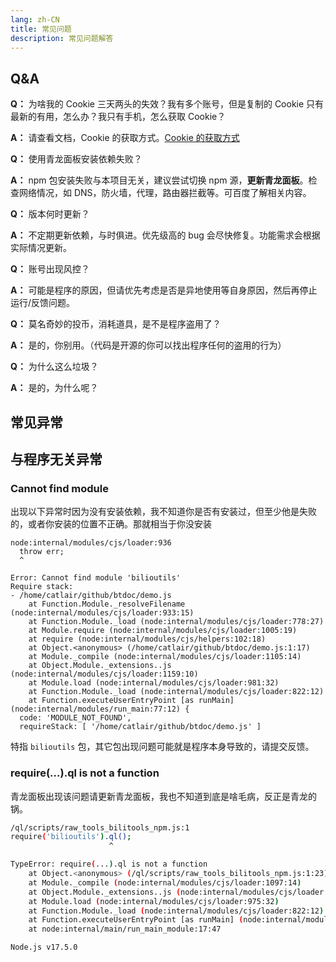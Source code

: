 ```yaml
---
lang: zh-CN
title: 常见问题
description: 常见问题解答
---
```


## Q&A

**Q：** 为啥我的 Cookie 三天两头的失效？我有多个账号，但是复制的 Cookie 只有最新的有用，怎么办？我只有手机，怎么获取 Cookie？

**A：** 请查看文档，Cookie 的获取方式。[Cookie 的获取方式](../config/get_value.md#必看)

<el-divider border-style="dashed" />

**Q：** 使用青龙面板安装依赖失败？

**A：** npm 包安装失败与本项目无关，建议尝试切换 npm 源，**更新青龙面板**。检查网络情况，如 DNS，防火墙，代理，路由器拦截等。可百度了解相关内容。

<el-divider border-style="dashed" />

**Q：** 版本何时更新？

**A：** 不定期更新依赖，与时俱进。优先级高的 bug 会尽快修复。功能需求会根据实际情况更新。

<el-divider border-style="dashed" />

**Q：** 账号出现风控？

**A：** 可能是程序的原因，但请优先考虑是否是异地使用等自身原因，然后再停止运行/反馈问题。

<el-divider border-style="dashed" />

**Q：** 莫名奇妙的投币，消耗道具，是不是程序盗用了？

**A：** 是的，你别用。（代码是开源的你可以找出程序任何的盗用的行为）

<el-divider border-style="dashed" />

**Q：** 为什么这么垃圾？

**A：** 是的，为什么呢？

## 常见异常

## 与程序无关异常

### Cannot find module

出现以下异常时因为没有安装依赖，我不知道你是否有安装过，但至少他是失败的，或者你安装的位置不正确。那就相当于你没安装

```bash{5}
node:internal/modules/cjs/loader:936
  throw err;
  ^

Error: Cannot find module 'bilioutils'
Require stack:
- /home/catlair/github/btdoc/demo.js
    at Function.Module._resolveFilename (node:internal/modules/cjs/loader:933:15)
    at Function.Module._load (node:internal/modules/cjs/loader:778:27)
    at Module.require (node:internal/modules/cjs/loader:1005:19)
    at require (node:internal/modules/cjs/helpers:102:18)
    at Object.<anonymous> (/home/catlair/github/btdoc/demo.js:1:17)
    at Module._compile (node:internal/modules/cjs/loader:1105:14)
    at Object.Module._extensions..js (node:internal/modules/cjs/loader:1159:10)
    at Module.load (node:internal/modules/cjs/loader:981:32)
    at Function.Module._load (node:internal/modules/cjs/loader:822:12)
    at Function.executeUserEntryPoint [as runMain] (node:internal/modules/run_main:77:12) {
  code: 'MODULE_NOT_FOUND',
  requireStack: [ '/home/catlair/github/btdoc/demo.js' ]

```

特指 `bilioutils` 包，其它包出现问题可能就是程序本身导致的，请提交反馈。

### require(...).ql is not a function

青龙面板出现该问题请更新青龙面板，我也不知道到底是啥毛病，反正是青龙的锅。

```bash
/ql/scripts/raw_tools_bilitools_npm.js:1
require('bilioutils').ql();
                      ^

TypeError: require(...).ql is not a function
    at Object.<anonymous> (/ql/scripts/raw_tools_bilitools_npm.js:1:23)
    at Module._compile (node:internal/modules/cjs/loader:1097:14)
    at Object.Module._extensions..js (node:internal/modules/cjs/loader:1151:10)
    at Module.load (node:internal/modules/cjs/loader:975:32)
    at Function.Module._load (node:internal/modules/cjs/loader:822:12)
    at Function.executeUserEntryPoint [as runMain] (node:internal/modules/run_main:77:12)
    at node:internal/main/run_main_module:17:47

Node.js v17.5.0

```
